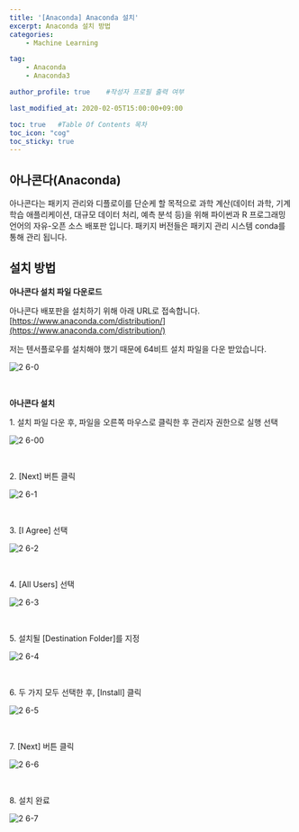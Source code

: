 ```yaml
---
title: '[Anaconda] Anaconda 설치' 
excerpt: Anaconda 설치 방법
categories:
    - Machine Learning

tag:
    - Anaconda
    - Anaconda3

author_profile: true    #작성자 프로필 출력 여부

last_modified_at: 2020-02-05T15:00:00+09:00

toc: true   #Table Of Contents 목차 
toc_icon: "cog"
toc_sticky: true
---
```


## 아나콘다(Anaconda)
아나콘다는 패키지 관리와 디플로이를 단순케 할 목적으로 과학 계산(데이터 과학, 기계 학습 애플리케이션, 대규모 데이터 처리, 예측 분석 등)을 위해 파이썬과 R 프로그래밍 언어의 자유-오픈 소스 배포판 입니다. 패키지 버전들은 패키지 관리 시스템 conda를 통해 관리 됩니다.  

## 설치 방법 

__아나콘다 설치 파일 다운로드__

아나콘다 배포판을 설치하기 위해 아래 URL로 접속합니다. 
[https://www.anaconda.com/distribution/](https://www.anaconda.com/distribution/)

저는 텐서플로우를 설치해야 했기 때문에 64비트 설치 파일을 다운 받았습니다.

![2 6-0](https://user-images.githubusercontent.com/47733530/73904229-b4b63100-48de-11ea-8594-82c61ab49628.png)

<br>

__아나콘다 설치__

<p>1. 설치 파일 다운 후, 파일을 오른쪽 마우스로 클릭한 후 관리자 권한으로 실행 선택</p>

![2 6-00](https://user-images.githubusercontent.com/47733530/73904624-fa272e00-48df-11ea-8c2c-bd9e0128df4a.png)

<br>

<p>2. [Next] 버튼 클릭</p> 

![2 6-1](https://user-images.githubusercontent.com/47733530/73904231-b54ec780-48de-11ea-8304-5866203c533a.png)

<br>

<p>3. [I Agree] 선택</p> 

![2 6-2](https://user-images.githubusercontent.com/47733530/73904232-b54ec780-48de-11ea-9af7-829180fc1f00.png)

<br>

<p>4. [All Users] 선택</p> 

![2 6-3](https://user-images.githubusercontent.com/47733530/73904234-b54ec780-48de-11ea-8a40-bf6740be395d.png)

<br>

<p>5. 설치될 [Destination Folder]를 지정</p> 

![2 6-4](https://user-images.githubusercontent.com/47733530/73904235-b5e75e00-48de-11ea-8829-2acb7eddf3ab.png)

<br>

<p>6. 두 가지 모두 선택한 후, [Install] 클릭</p> 

![2 6-5](https://user-images.githubusercontent.com/47733530/73904236-b67ff480-48de-11ea-9658-cb8e0ced454e.png)

<br>

<p>7. [Next] 버튼 클릭</p> 

![2 6-6](https://user-images.githubusercontent.com/47733530/73904237-b67ff480-48de-11ea-8447-bf62a5ca153e.png)

<br>

<p>8. 설치 완료 </p> 

![2 6-7](https://user-images.githubusercontent.com/47733530/73904238-b7188b00-48de-11ea-859f-8fc926a2d3ca.png)
